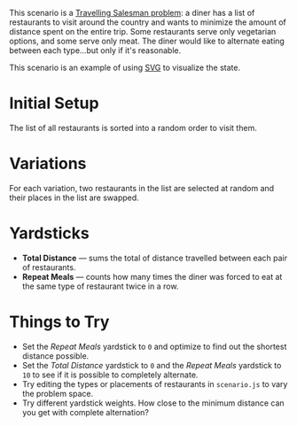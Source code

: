 This scenario is a [Travelling Salesman problem](https://en.wikipedia.org/wiki/Travelling_salesman_problem):
a diner has a list of restaurants to visit around the country and wants to minimize the amount of distance
spent on the entire trip. Some restaurants serve only vegetarian options, and some serve only meat.
The diner would like to alternate eating between each type…but only if it's reasonable.

This scenario is an example of using [SVG](https://en.wikipedia.org/wiki/Scalable_Vector_Graphics)
to visualize the state.


# Initial Setup

The list of all restaurants is sorted into a random order to visit them.


# Variations

For each variation, two restaurants in the list are selected at random and their places in the list are swapped.


# Yardsticks

* **Total Distance** — sums the total of distance travelled between each pair of restaurants.
* **Repeat Meals** — counts how many times the diner was forced to eat at the same type of restaurant twice in a row.


# Things to Try

* Set the _Repeat Meals_ yardstick to `0` and optimize to find out the shortest distance possible.
* Set the _Total Distance_ yardstick to `0` and the _Repeat Meals_ yardstick to `10` to see if it is
  possible to completely alternate.
* Try editing the types or placements of restaurants in `scenario.js` to vary the problem space.
* Try different yardstick weights. How close to the minimum distance can you get with complete alternation?